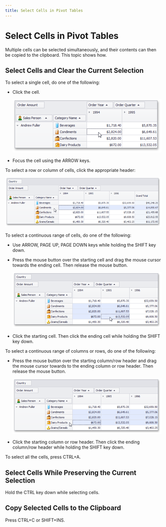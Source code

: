 ```yaml
---
title: Select Cells in Pivot Tables
---
```

# Select Cells in Pivot Tables
Multiple cells can be selected simultaneously, and their contents can then be copied to the clipboard. This topic shows how.

## Select Cells and Clear the Current Selection
To select a single cell, do one of the following:
* Click the cell.
	
	![EU_XtraPivotGrid_SelectOneCell](../../images/img7603.png)
* Focus the cell using the ARROW keys.

To select a row or column of cells, click the appropriate header:

![EU_XtraPivotGrid_SelectOneRow](../../images/img7602.png)

To select a continuous range of cells, do one of the following:
* Use  ARROW, PAGE UP, PAGE DOWN keys while holding the SHIFT key down.
* Press the mouse button over the starting cell and drag the mouse cursor towards the ending cell. Then release the mouse button.
	
	![EU_XtraPivotGrid_SelectRangeOfCells](../../images/img7604.png)
* Click the starting cell. Then click the ending cell while holding the SHIFT key down.

To select a continuous range of columns or rows, do one of the following:
* Press the mouse button over the starting column/row header and drag the mouse cursor towards to the ending column or row header. Then release the mouse button.
	
	![EU_XtraPivotGrid_SelectRangeOfRows](../../images/img7605.png)
* Click the starting column or row header. Then click the ending column/row header while holding the SHIFT key down.

To select all the cells, press CTRL+A.

## Select Cells While Preserving the Current Selection
Hold the CTRL key down while selecting cells.

## Copy Selected Cells to the Clipboard
Press CTRL+C or SHIFT+INS.